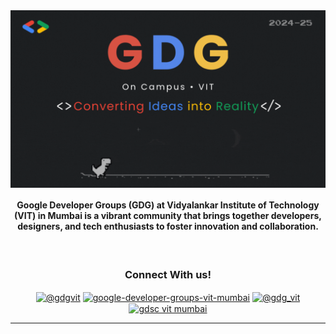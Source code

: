 <a href="http://linktr.ee/gdgvit" target="_blank">
  <img src="https://github.com/GDGVITM/.github/blob/main/profile/GDG.gif" 
       border="0" 
       title="GDG-VITM" 
       alt="GDG_VITM" 
       style="display: block; margin: 0 auto; max-width: 100%; height: auto;" />
</a>

<h4 align="center">
  Google Developer Groups (GDG) at Vidyalankar Institute of Technology (VIT) in Mumbai is a vibrant community that brings together developers, designers, and tech enthusiasts to foster innovation and collaboration.
</h4>

<br />

<div align="center">
<h3>Connect With us!</h3>
<a href="https://twitter.com/@gdgvit" target="blank"><img align="center" src="https://raw.githubusercontent.com/rahuldkjain/github-profile-readme-generator/master/src/images/icons/Social/twitter.svg" alt="@gdgvit" height="30" width="40" /></a> 
<a href="https://linkedin.com/in/google-developer-groups-vit-mumbai" target="blank"><img align="center" src="https://raw.githubusercontent.com/rahuldkjain/github-profile-readme-generator/master/src/images/icons/Social/linked-in-alt.svg" alt="google-developer-groups-vit-mumbai" height="30" width="40" /></a>
<a href="https://instagram.com/@gdg_vit" target="blank"><img align="center" src="https://raw.githubusercontent.com/rahuldkjain/github-profile-readme-generator/master/src/images/icons/Social/instagram.svg" alt="@gdg_vit" height="30" width="40" /></a>
<a href="https://www.youtube.com/c/gdsc vit mumbai" target="blank"><img align="center" src="https://raw.githubusercontent.com/rahuldkjain/github-profile-readme-generator/master/src/images/icons/Social/youtube.svg" alt="gdsc vit mumbai" height="30" width="40" /></a>
</div>

----
